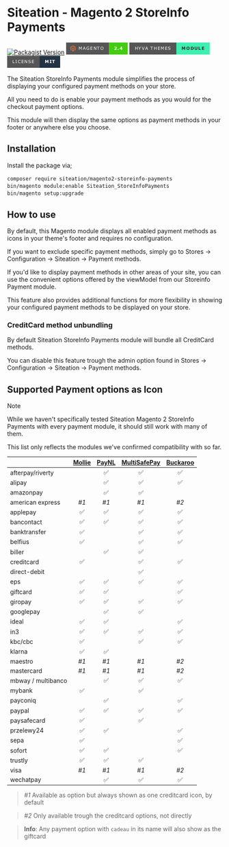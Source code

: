 # Siteation - Magento 2 StoreInfo Payments

[![Packagist Version](https://img.shields.io/packagist/v/siteation/magento2-storeinfo-payments?style=for-the-badge)](https://packagist.org/packages/siteation/magento2-storeinfo-payments)
![Supported Magento Versions](https://raw.githubusercontent.com/Siteation/.github/main/assets/badges/magento-2.4-support.png)
[![Hyvä Themes Module](https://raw.githubusercontent.com/Siteation/.github/main/assets/badges/hyva-module.png)](https://hyva.io/)
[![License](https://raw.githubusercontent.com/Siteation/.github/main/assets/badges/license.png)](https://github.com/Siteation/magento2-storeinfo-payments/blob/main/LICENSE)

The Siteation StoreInfo Payments module simplifies the process of displaying your configured payment methods on your store.

All you need to do is enable your payment methods as you would for the checkout payment options.

This module will then display the same options as payment methods in your footer or anywhere else you choose.

## Installation

Install the package via;

```bash
composer require siteation/magento2-storeinfo-payments
bin/magento module:enable Siteation_StoreInfoPayments
bin/magento setup:upgrade
```

## How to use

By default, this Magento module displays all enabled payment methods as icons in your theme's footer and requires no configuration.

If you want to exclude specific payment methods,
simply go to Stores → Configuration → Siteation → Payment methods.

If you'd like to display payment methods in other areas of your site,
you can use the convenient options offered by the viewModel from our Storeinfo Payment module.

This feature also provides additional functions for more flexibility in showing your configured payment methods to be displayed on your store.

### CreditCard method unbundling

By default Siteation StoreInfo Payments module will bundle all CreditCard methods.

You can disable this feature trough the admin option found in Stores → Configuration → Siteation → Payment methods.

## Supported Payment options as Icon

> [!NOTE]
> While we haven't specifically tested Siteation Magento 2 StoreInfo Payments with every payment module,
> it should still work with many of them.
>
> This list only reflects the modules we've confirmed compatibility with so far.

|                    | [Mollie] | [PayNL] | [MultiSafePay] | [Buckaroo] |
| ------------------ | :------: | :-----: | :------------: | :--------: |
| afterpay/riverty   |          |   ✅    |       ✅       |     ✅     |
| alipay             |          |   ✅    |       ✅       |     ✅     |
| amazonpay          |          |   ✅    |       ✅       |            |
| american express   |   _#1_   |  _#1_   |      _#1_      |    _#2_    |
| applepay           |    ✅    |   ✅    |       ✅       |     ✅     |
| bancontact         |    ✅    |   ✅    |       ✅       |     ✅     |
| banktransfer       |    ✅    |         |       ✅       |     ✅     |
| belfius            |    ✅    |         |       ✅       |     ✅     |
| biller             |          |   ✅    |       ✅       |            |
| creditcard         |    ✅    |         |       ✅       |     ✅     |
| direct-debit       |          |         |       ✅       |            |
| eps                |    ✅    |   ✅    |       ✅       |     ✅     |
| giftcard           |    ✅    |   ✅    |                |     ✅     |
| giropay            |    ✅    |   ✅    |       ✅       |     ✅     |
| googlepay          |          |   ✅    |       ✅       |            |
| ideal              |    ✅    |   ✅    |                |     ✅     |
| in3                |    ✅    |   ✅    |       ✅       |     ✅     |
| kbc/cbc            |    ✅    |         |       ✅       |     ✅     |
| klarna             |    ✅    |   ✅    |                |            |
| maestro            |   _#1_   |  _#1_   |      _#1_      |    _#2_    |
| mastercard         |   _#1_   |  _#1_   |      _#1_      |    _#2_    |
| mbway / multibanco |          |   ✅    |       ✅       |     ✅     |
| mybank             |    ✅    |         |       ✅       |            |
| payconiq           |          |   ✅    |                |     ✅     |
| paypal             |    ✅    |   ✅    |       ✅       |     ✅     |
| paysafecard        |    ✅    |         |       ✅       |            |
| przelewy24         |    ✅    |   ✅    |                |     ✅     |
| sepa               |    ✅    |         |                |     ✅     |
| sofort             |    ✅    |   ✅    |                |     ✅     |
| trustly            |    ✅    |   ✅    |       ✅       |            |
| visa               |   _#1_   |  _#1_   |      _#1_      |    _#2_    |
| wechatpay          |          |   ✅    |       ✅       |     ✅     |

> _#1_ Available as option but always shown as one creditcard icon, by default

> _#2_ Only available trough the creditcard options, not directly

> **Info**: Any payment option with `cadeau` in its name will also show as the giftcard

[Mollie]: https://github.com/mollie/magento2
[PayNL]: https://github.com/paynl/magento2-plugin
[MultiSafePay]: https://github.com/MultiSafepay/magento2
[Buckaroo]: https://github.com/buckaroo-it/Magento2
